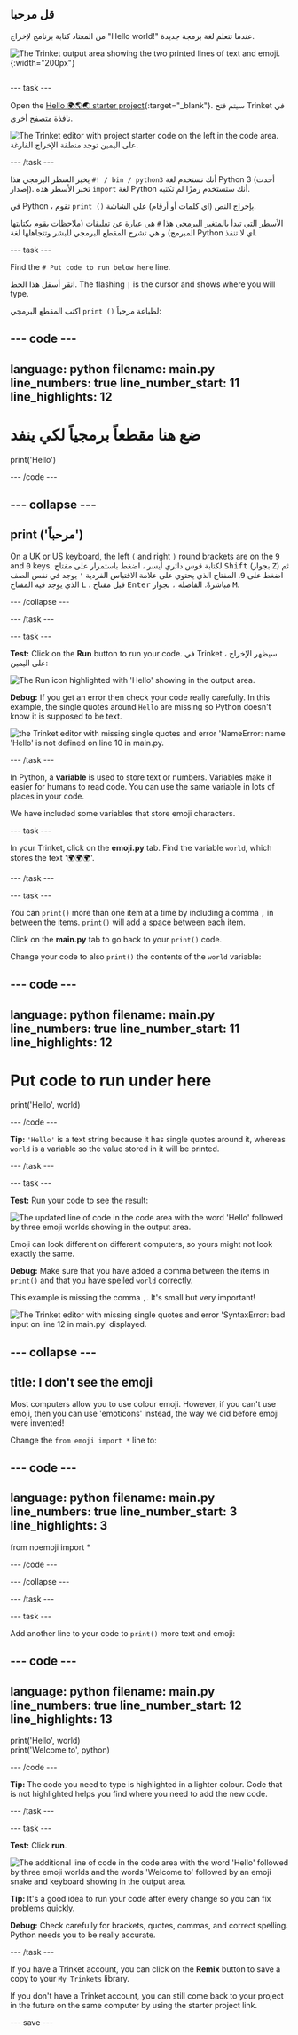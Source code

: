 ## قل مرحبا

<div style="display: flex; flex-wrap: wrap">
<div style="flex-basis: 200px; flex-grow: 1; margin-right: 15px;">
من المعتاد كتابة برنامج لإخراج "Hello world!" عندما تتعلم لغة برمجة جديدة.
</div>
<div>

![The Trinket output area showing the two printed lines of text and emoji.](images/say_hello.png){:width="200px"}

</div>
</div>

--- task ---

Open the [Hello 🌍🌎🌏 starter project](https://trinket.io/python/975f35023b){:target="_blank"}. سيتم فتح Trinket في نافذة متصفح أخرى.

![The Trinket editor with project starter code on the left in the code area. على اليمين توجد منطقة الإخراج الفارغة.](images/starter_project.png)

--- /task ---

يخبر السطر البرمجي هذا `#! / bin / python3` أنك تستخدم لغة Python 3 (أحدث إصدار). تخبر الأسطر هذه `import` لغة Python أنك ستستخدم رمزًا لم تكتبه.

في Python ، تقوم `print ()` بإخراج النص (اي كلمات أو أرقام) على الشاشة.

الأسطر التي تبدأ بالمتغير البرمجي هذا `#` هي عبارة عن تعليقات (ملاحظات يقوم بكتابتها المبرمج) و هي تشرح المقطع البرمجي للبشر وتتجاهلها لغة Python اي لا تنفذ.

--- task ---

Find the `# Put code to run below here` line.

انقر أسفل هذا الخط. The flashing `|` is the cursor and shows where you will type.

اكتب المقطع البرمجي `print ()` لطباعة مرحباً:

--- code ---
---
language: python filename: main.py line_numbers: true line_number_start: 11
line_highlights: 12
---

# ضع هنا مقطعاً برمجياً لكي ينفد
print('Hello')

--- /code ---

--- collapse ---
---
print ('مرحباً')
---

On a UK or US keyboard, the left `(` and right `)` round brackets are on the <kbd>9</kbd> and <kbd>0</kbd> keys. لكتابة قوس دائري أيسر ، اضغط باستمرار على مفتاح <kbd>Shift</kbd> (بجوار <kbd>Z</kbd>) ثم اضغط على <kbd>9</kbd>. المفتاح الذي يحتوي على علامة الاقتباس الفردية `'` يوجد في نفس الصف الذي يوجد فيه المفتاح <kbd>L</kbd> ، قبل مفتاح <kbd>Enter</kbd> مباشرةً. الفاصلة `،` بجوار <kbd>M</kbd>.

--- /collapse ---

--- /task ---

--- task ---

**Test:** Click on the **Run** button to run your code. في Trinket ، سيظهر الإخراج على اليمين:

![The Run icon highlighted with 'Hello' showing in the output area. ](images/run_hello.png)

**Debug:** If you get an error then check your code really carefully. In this example, the single quotes around `Hello` are missing so Python doesn't know it is supposed to be text.

![the Trinket editor with missing single quotes and error 'NameError: name 'Hello' is not defined on line 10 in main.py.](images/hello_error.png)

--- /task ---

In Python, a **variable** is used to store text or numbers. Variables make it easier for humans to read code. You can use the same variable in lots of places in your code.

We have included some variables that store emoji characters.

--- task ---

In your Trinket, click on the **emoji.py** tab. Find the variable `world`, which stores the text '🌍🌍🌍'.

--- /task ---

--- task ---

You can `print()` more than one item at a time by including a comma `,` in between the items. `print()` will add a space between each item.

Click on the **main.py** tab to go back to your `print()` code.

Change your code to also `print()` the contents of the `world` variable:

--- code ---
---
language: python filename: main.py line_numbers: true line_number_start: 11
line_highlights: 12
---

# Put code to run under here
print('Hello', world)

--- /code ---

**Tip:** `'Hello'` is a text string because it has single quotes around it, whereas `world` is a variable so the value stored in it will be printed.

--- /task ---

--- task ---

**Test:** Run your code to see the result:

![The updated line of code in the code area with the word 'Hello' followed by three emoji worlds showing in the output area.](images/run_hello_world.png)

Emoji can look different on different computers, so yours might not look exactly the same.

**Debug:** Make sure that you have added a comma between the items in `print()` and that you have spelled `world` correctly.

This example is missing the comma `,`. It's small but very important!

![The Trinket editor with missing single quotes and error 'SyntaxError: bad input on line 12 in main.py' displayed.](images/comma_error.png)

--- collapse ---
---
title: I don't see the emoji
---

Most computers allow you to use colour emoji. However, if you can't use emoji, then you can use 'emoticons' instead, the way we did before emoji were invented!

Change the `from emoji import *` line to:

--- code ---
---
language: python filename: main.py line_numbers: true line_number_start: 3
line_highlights: 3
---

from noemoji import *

--- /code ---

--- /collapse ---

--- /task ---

--- task ---

Add another line to your code to `print()` more text and emoji:

--- code ---
---
language: python filename: main.py line_numbers: true line_number_start: 12
line_highlights: 13
---

print('Hello', world)    
print('Welcome to', python)

--- /code ---

**Tip:** The code you need to type is highlighted in a lighter colour. Code that is not highlighted helps you find where you need to add the new code.

--- /task ---

--- task ---

**Test:** Click **run**.

![The additional line of code in the code area with the word 'Hello' followed by three emoji worlds and the words 'Welcome to' followed by an emoji snake and keyboard showing in the output area.](images/run_multiple.png)

**Tip:** It's a good idea to run your code after every change so you can fix problems quickly.

**Debug:** Check carefully for brackets, quotes, commas, and correct spelling. Python needs you to be really accurate.

--- /task ---

If you have a Trinket account, you can click on the **Remix** button to save a copy to your `My Trinkets` library.

If you don't have a Trinket account, you can still come back to your project in the future on the same computer by using the starter project link.

--- save ---
